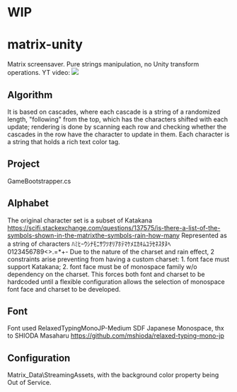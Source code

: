 # WIP
# matrix-unity
Matrix screensaver. Pure strings manipulation, no Unity transform operations. YT video:
[![](https://i.imgur.com/inpPHZ7.png)](https://youtu.be/2bRY7nReeI4)

## Algorithm
It is based on cascades, where each cascade is a string of a randomized length, "following" from the top, which has the characters shifted with each update; rendering is done by scanning each row and checking whether the cascades in the row have the character to update in them.
Each character is a string that holds a rich text color tag.

## Project
GameBootstrapper.cs

## Alphabet
The original character set is a subset of Katakana
https://scifi.stackexchange.com/questions/137575/is-there-a-list-of-the-symbols-shown-in-the-matrixthe-symbols-rain-how-many
Represented as a string of characters ﾊﾐﾋｰｳｼﾅﾓﾆｻﾜﾂｵﾘｱﾎﾃﾏｹﾒｴｶｷﾑﾕﾗｾﾈｽﾀﾇﾍ0123456789<>.=*+-
Due to the nature of the charset and rain effect, 2 constraints arise preventing from having a custom charset: 1. font face must support Katakana; 2. font face must be of monospace family w/o dependency on the charset. This forces both font and charset to be hardcoded until a flexible configuration allows the selection of monospace font face and charset to be developed.

## Font
Font used RelaxedTypingMonoJP-Medium SDF
Japanese Monospace, thx to SHIODA Masaharu
https://github.com/mshioda/relaxed-typing-mono-jp

## Configuration
Matrix_Data\StreamingAssets, with the background color property being Out of Service.
